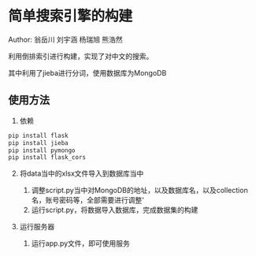 # 简单搜索引擎的构建

Author: 翁岳川 刘宇涵 杨瑞旭 熊浩然

利用倒排索引进行构建，实现了对中文的搜索。

其中利用了jieba进行分词，使用数据库为MongoDB

## 使用方法

1. 依赖
```bash
pip install flask
pip install jieba
pip install pymongo
pip install flask_cors
```

2. 将data当中的xlsx文件导入到数据库当中
   1. 调整script.py当中对MongoDB的地址，以及数据库名，以及collection名，账号密码等，全部需要进行调整‘
   2. 运行script.py，将数据导入数据库，完成数据集的构建

3. 运行服务器
   1. 运行app.py文件，即可使用服务
